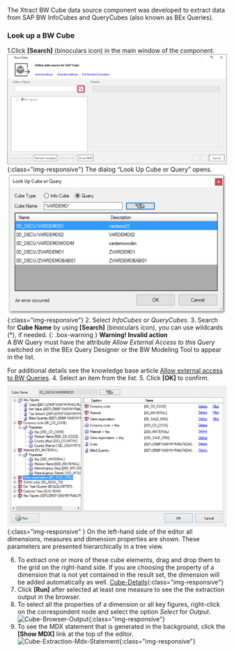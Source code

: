 The Xtract BW Cube data source component was developed to extract data from SAP BW InfoCubes and QueryCubes (also known as BEx Queries).

### Look up a BW Cube
1.Click **[Search]** (binoculars icon) in the main window of the component.
![Bw-Cube-Data-Source](/img/content/Bw-Cube-Data-Source.png){:class="img-responsive"}
The dialog “Look Up Cube or Query” opens.
![Look-Up-Cube](/img/content/Look-Up-Cube.png){:class="img-responsive"}
2. Select *InfoCubes* or *QueryCubes*.
3. Search for **Cube Name** by using **[Search]** (binoculars icon), you can use wildcards (*), if needed.
{: .box-warning }
**Warning! Invalid action**<br>
 A BW Query must have the attribute *Allow External Access to this Query* switched on in the BEx Query Designer or the BW Modeling Tool to appear in the list.
 
 For additional details see the knowledge base article [Allow external access to BW Queries](https://kb.theobald-software.com/general/allow-external-access-to-bw-queries).
4. Select an item from the list. 
5. Click **[OK]** to confirm.
![Cube-Details](/img/content/Cube-Details.png){:class="img-responsive" }
On the left-hand side of the editor all dimensions, measures and dimension properties are shown. These parameters are presented hierarchically in a tree view.

6. To extract one or more of these cube elements, drag and drop them to the grid on the right-hand side. If you are choosing the property of a dimension that is not yet contained in the result set, the dimension will be added automatically as well.
[Cube-Details](/img/content/XU-Tableau-BExQuery.png){:class="img-responsive"}
7. Click **[Run]** after selected at least one measure to see the the extraction output in the browser.
8. To select all the properties of a dimension or all key figures, right-click on the correspondent node and select the option *Select* for *Output*.
![Cube-Browser-Output](/img/content/Cube-Browser-Output.png){:class="img-responsive"}
9. To see the MDX statement that is generated in the background, click the **[Show MDX]** link at the top of the editor. 
![Cube-Extraction-Mdx-Statement](/img/content/Cube-Extraction-Mdx-Statement.png){:class="img-responsive"}
